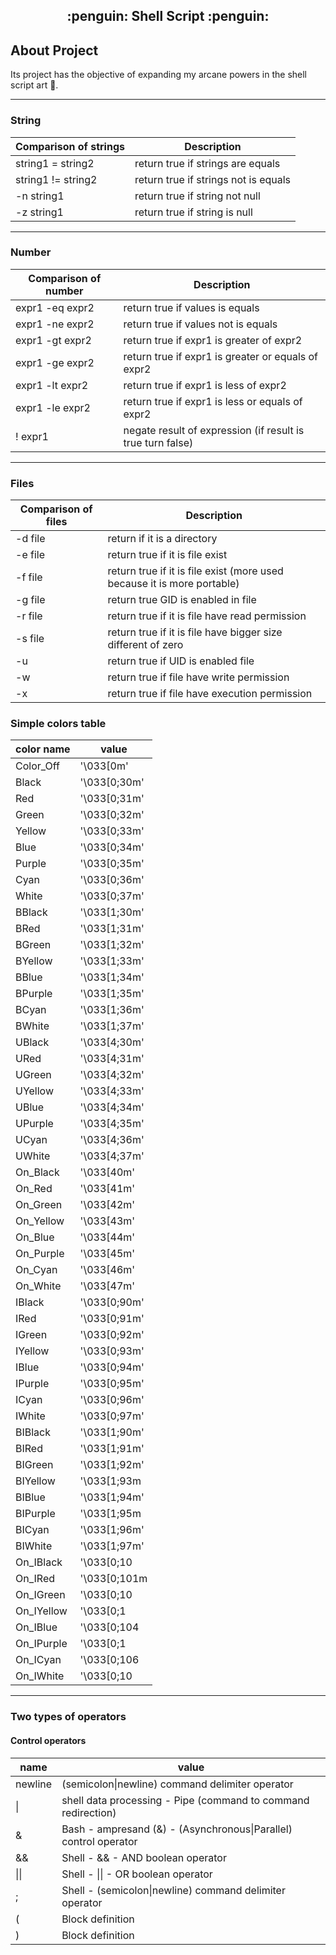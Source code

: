 <h2 align="center">
  :penguin: Shell Script :penguin:
</h2>

## About Project

Its project has the objective of expanding my arcane powers in the shell script art :scroll:.

---------------------------------------------------------------------------------------
### String

| Comparison of strings  |  Description  |
| ------------------- | ------------------- |
|  string1 = string2 |  return true if strings are equals |
|  string1 != string2 |  return true if strings not is equals |
|  -n string1 |  return true if string not null |
|  -z string1 |  return true if string is null |
---------------------------------------------------------------------------------------

### Number

| Comparison of number  |  Description  |
| ------------------- | ------------------- |
|  expr1 -eq expr2 |  return true if values is equals |
|  expr1 -ne expr2 |  return true if values not is equals |
|  expr1 -gt expr2 |  return true if expr1 is greater of expr2 |
|  expr1 -ge expr2 |  return true if expr1 is greater or equals of expr2 |
|  expr1 -lt expr2 |  return true if expr1 is less of expr2 |
|  expr1 -le expr2 |  return true if expr1 is less or equals of expr2 |
|  ! expr1 |  negate result of expression (if result is true turn false) |
---------------------------------------------------------------------------------------

### Files

| Comparison of files  |  Description  |
| ------------------- | ------------------- |
|  -d file |  return if it is a directory |
|  -e file |  return true if it is file exist |
|  -f file |  return true if it is file exist (more used because it is more portable) |
|  -g file |  return true GID is enabled in file |
|  -r file |  return true if it is file have read permission |
|  -s file |  return true if it is file have bigger size different of zero |
|  -u | return true if UID is enabled file |
|  -w | return true if file have write permission |
|  -x | return true if file have execution permission |

### Simple colors table

| color name  |  value  |
| ----------- | ------- |
| Color_Off | '\033[0m' |
| Black | '\033[0;30m'  |
| Red | '\033[0;31m'    |
| Green | '\033[0;32m'  |
| Yellow | '\033[0;33m' |
| Blue | '\033[0;34m'   |
| Purple | '\033[0;35m' |
| Cyan | '\033[0;36m'   |
| White | '\033[0;37m'  |
| BBlack | '\033[1;30m' |
| BRed | '\033[1;31m'   |
| BGreen | '\033[1;32m' |
| BYellow | '\033[1;33m'|
| BBlue | '\033[1;34m'  |
| BPurple | '\033[1;35m'|
| BCyan | '\033[1;36m'  |
| BWhite | '\033[1;37m' |
| UBlack | '\033[4;30m' |
| URed | '\033[4;31m'   |
| UGreen | '\033[4;32m' |
| UYellow | '\033[4;33m'|
| UBlue | '\033[4;34m'  |
| UPurple | '\033[4;35m'|
| UCyan | '\033[4;36m'  |
| UWhite | '\033[4;37m' |
| On_Black | '\033[40m' |
| On_Red | '\033[41m'   |
| On_Green | '\033[42m' |
| On_Yellow | '\033[43m'|
| On_Blue | '\033[44m'  |
| On_Purple | '\033[45m'|
| On_Cyan | '\033[46m'  |
| On_White | '\033[47m' |
| IBlack | '\033[0;90m' |
| IRed | '\033[0;91m'   |
| IGreen | '\033[0;92m' |
| IYellow | '\033[0;93m'|
| IBlue | '\033[0;94m'  |
| IPurple | '\033[0;95m'|
| ICyan | '\033[0;96m'  |
| IWhite | '\033[0;97m' |
| BIBlack | '\033[1;90m'|
| BIRed | '\033[1;91m'  |
| BIGreen | '\033[1;92m'|
| BIYellow | '\033[1;93m|
| BIBlue | '\033[1;94m' |
| BIPurple | '\033[1;95m|
| BICyan | '\033[1;96m' |
| BIWhite | '\033[1;97m'|
| On_IBlack | '\033[0;10|
| On_IRed | '\033[0;101m|
| On_IGreen | '\033[0;10|
| On_IYellow | '\033[0;1|
| On_IBlue | '\033[0;104|
| On_IPurple | '\033[0;1|
| On_ICyan | '\033[0;106|
| On_IWhite | '\033[0;10|

---------------------------------------------------------------------------------------

### Two types of operators

#### Control operators
| name  |  value  |
| ----------- | ------- |
| newline | (semicolon\|newline) command delimiter operator |
| \| | shell data processing - Pipe (command to command redirection) |
| & | Bash - ampresand (&) - (Asynchronous\|Parallel) control operator |
| && | Shell - && - AND boolean operator |
| \|\| | Shell - \|\| - OR boolean operator |
| ; | Shell - (semicolon\|newline) command delimiter operator |
| ( | Block definition |
| ) | Block definition |

